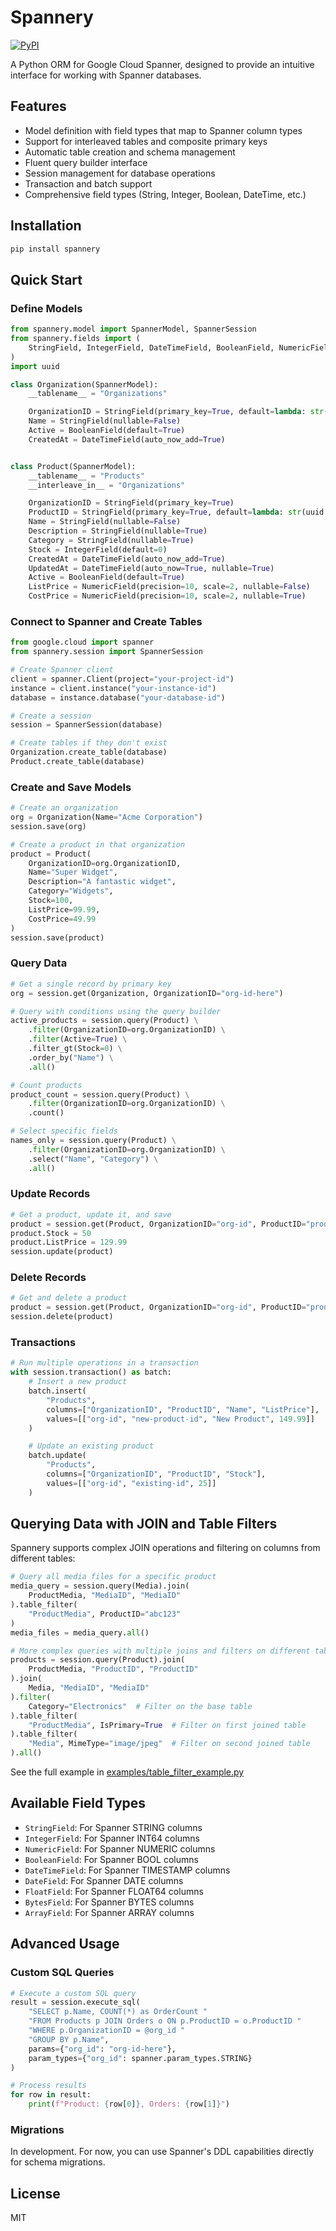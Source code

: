 # Spannery

[![PyPI](https://badge.fury.io/py/spannery.svg)](https://badge.fury.io/py/spannery)

A Python ORM for Google Cloud Spanner, designed to provide an intuitive interface for working with Spanner databases.

## Features

- Model definition with field types that map to Spanner column types
- Support for interleaved tables and composite primary keys
- Automatic table creation and schema management
- Fluent query builder interface
- Session management for database operations
- Transaction and batch support
- Comprehensive field types (String, Integer, Boolean, DateTime, etc.)

## Installation

```bash
pip install spannery
```

## Quick Start

### Define Models

```python
from spannery.model import SpannerModel, SpannerSession
from spannery.fields import (
    StringField, IntegerField, DateTimeField, BooleanField, NumericField
)
import uuid

class Organization(SpannerModel):
    __tablename__ = "Organizations"

    OrganizationID = StringField(primary_key=True, default=lambda: str(uuid.uuid4()))
    Name = StringField(nullable=False)
    Active = BooleanField(default=True)
    CreatedAt = DateTimeField(auto_now_add=True)


class Product(SpannerModel):
    __tablename__ = "Products"
    __interleave_in__ = "Organizations"

    OrganizationID = StringField(primary_key=True)
    ProductID = StringField(primary_key=True, default=lambda: str(uuid.uuid4()))
    Name = StringField(nullable=False)
    Description = StringField(nullable=True)
    Category = StringField(nullable=True)
    Stock = IntegerField(default=0)
    CreatedAt = DateTimeField(auto_now_add=True)
    UpdatedAt = DateTimeField(auto_now=True, nullable=True)
    Active = BooleanField(default=True)
    ListPrice = NumericField(precision=10, scale=2, nullable=False)
    CostPrice = NumericField(precision=10, scale=2, nullable=True)
```

### Connect to Spanner and Create Tables

```python
from google.cloud import spanner
from spannery.session import SpannerSession

# Create Spanner client
client = spanner.Client(project="your-project-id")
instance = client.instance("your-instance-id")
database = instance.database("your-database-id")

# Create a session
session = SpannerSession(database)

# Create tables if they don't exist
Organization.create_table(database)
Product.create_table(database)
```

### Create and Save Models

```python
# Create an organization
org = Organization(Name="Acme Corporation")
session.save(org)

# Create a product in that organization
product = Product(
    OrganizationID=org.OrganizationID,
    Name="Super Widget",
    Description="A fantastic widget",
    Category="Widgets",
    Stock=100,
    ListPrice=99.99,
    CostPrice=49.99
)
session.save(product)
```

### Query Data

```python
# Get a single record by primary key
org = session.get(Organization, OrganizationID="org-id-here")

# Query with conditions using the query builder
active_products = session.query(Product) \
    .filter(OrganizationID=org.OrganizationID) \
    .filter(Active=True) \
    .filter_gt(Stock=0) \
    .order_by("Name") \
    .all()

# Count products
product_count = session.query(Product) \
    .filter(OrganizationID=org.OrganizationID) \
    .count()

# Select specific fields
names_only = session.query(Product) \
    .filter(OrganizationID=org.OrganizationID) \
    .select("Name", "Category") \
    .all()
```

### Update Records

```python
# Get a product, update it, and save
product = session.get(Product, OrganizationID="org-id", ProductID="product-id")
product.Stock = 50
product.ListPrice = 129.99
session.update(product)
```

### Delete Records

```python
# Get and delete a product
product = session.get(Product, OrganizationID="org-id", ProductID="product-id")
session.delete(product)
```

### Transactions

```python
# Run multiple operations in a transaction
with session.transaction() as batch:
    # Insert a new product
    batch.insert(
        "Products",
        columns=["OrganizationID", "ProductID", "Name", "ListPrice"],
        values=[["org-id", "new-product-id", "New Product", 149.99]]
    )

    # Update an existing product
    batch.update(
        "Products",
        columns=["OrganizationID", "ProductID", "Stock"],
        values=[["org-id", "existing-id", 25]]
    )
```

## Querying Data with JOIN and Table Filters

Spannery supports complex JOIN operations and filtering on columns from different tables:

```python
# Query all media files for a specific product
media_query = session.query(Media).join(
    ProductMedia, "MediaID", "MediaID"
).table_filter(
    "ProductMedia", ProductID="abc123"
)
media_files = media_query.all()

# More complex queries with multiple joins and filters on different tables
products = session.query(Product).join(
    ProductMedia, "ProductID", "ProductID"
).join(
    Media, "MediaID", "MediaID"
).filter(
    Category="Electronics"  # Filter on the base table
).table_filter(
    "ProductMedia", IsPrimary=True  # Filter on first joined table
).table_filter(
    "Media", MimeType="image/jpeg"  # Filter on second joined table
).all()
```

See the full example in [examples/table_filter_example.py](examples/table_filter_example.py)

## Available Field Types

- `StringField`: For Spanner STRING columns
- `IntegerField`: For Spanner INT64 columns
- `NumericField`: For Spanner NUMERIC columns
- `BooleanField`: For Spanner BOOL columns
- `DateTimeField`: For Spanner TIMESTAMP columns
- `DateField`: For Spanner DATE columns
- `FloatField`: For Spanner FLOAT64 columns
- `BytesField`: For Spanner BYTES columns
- `ArrayField`: For Spanner ARRAY columns

## Advanced Usage

### Custom SQL Queries

```python
# Execute a custom SQL query
result = session.execute_sql(
    "SELECT p.Name, COUNT(*) as OrderCount "
    "FROM Products p JOIN Orders o ON p.ProductID = o.ProductID "
    "WHERE p.OrganizationID = @org_id "
    "GROUP BY p.Name",
    params={"org_id": "org-id-here"},
    param_types={"org_id": spanner.param_types.STRING}
)

# Process results
for row in result:
    print(f"Product: {row[0]}, Orders: {row[1]}")
```

### Migrations

In development. For now, you can use Spanner's DDL capabilities directly for schema migrations.

## License

MIT
